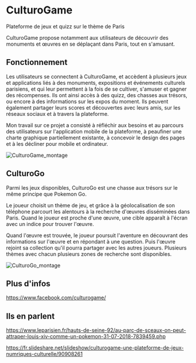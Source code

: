 # CulturoGame
Plateforme de jeux et quizz sur le thème de Paris

CulturoGame propose notamment aux utilisateurs de découvrir des monuments et œuvres en se déplaçant dans Paris, tout en s'amusant.

## Fonctionnement

Les utilisateurs se connectent à CulturoGame, et accèdent à plusieurs jeux et applications liés à des monuments, expositions et événements culturels parisiens, et qui leur permettent à la fois de se cultiver, s'amuser et gagner des récompenses.
Ils ont ainsi accès à des quizz, des chasses aux trésors, ou encore à des informations sur les expos du moment.
Ils peuvent également partager leurs scores et découvertes avec leurs amis, sur les réseaux sociaux et à travers la plateforme.

Mon travail sur ce projet a consisté à réfléchir aux besoins et au parcours des utilisateurs sur l'application mobile de la plateforme, à peaufiner une charte graphique partiellement existante, à concevoir le design des pages et à les décliner pour mobile et ordinateur.

![CulturoGame_montage](https://github.com/user-attachments/assets/a7ee71f2-935a-4f9b-ba6a-996bc70be75e)


## CulturoGo

Parmi les jeux disponibles, CulturoGo est une chasse aux trésors sur le même principe que Pokemon Go.

Le joueur choisit un thème de jeu, et grâce à la géolocalisation de son téléphone parcourt les alentours à la recherche d'œuvres disséminées dans Paris.
Quand le joueur est proche d'une œuvre, une cible apparaît à l'écran avec un indice pour trouver l'œuvre.

Quand l'œuvre est trouvée, le joueur poursuit l'aventure en découvrant des informations sur l'œuvre et en répondant à une question. Puis l'œuvre rejoint sa collection qu'il pourra partager avec les autres joueurs.
Plusieurs thèmes avec chacun plusieurs zones de recherche sont disponibles.

![CulturoGo_montage](https://github.com/user-attachments/assets/7a3f585f-b331-4233-a75c-f7fb8e792d2f)


## Plus d'infos
https://www.facebook.com/culturogame/

## Ils en parlent
https://www.leparisien.fr/hauts-de-seine-92/au-parc-de-sceaux-on-peut-attraper-louis-xiv-comme-un-pokemon-31-07-2018-7839459.php

https://fr.slideshare.net/slideshow/culturogame-une-plateforme-de-jeux-numriques-culturelle/90908261
